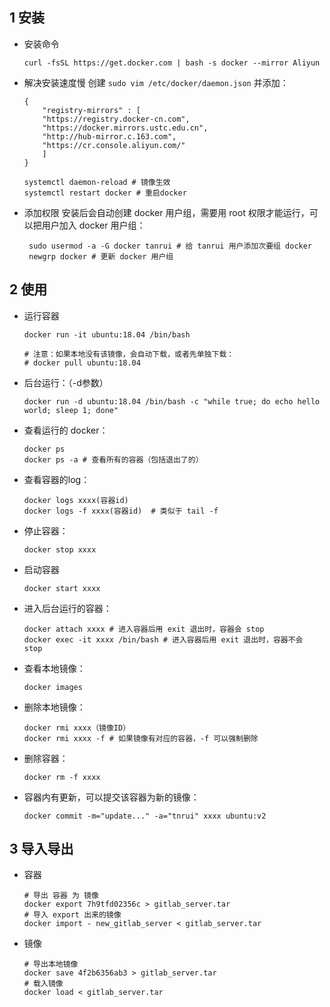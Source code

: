 
## 1 安装
- 安装命令
  ```shell
  curl -fsSL https://get.docker.com | bash -s docker --mirror Aliyun
  ```
- 解决安装速度慢
  创建 `sudo vim /etc/docker/daemon.json` 并添加：
	```shell
	{
	    "registry-mirrors" : [
    	"https://registry.docker-cn.com",
    	"https://docker.mirrors.ustc.edu.cn",
    	"http://hub-mirror.c.163.com",
    	"https://cr.console.aliyun.com/"
  		]
	}
	```
	```shell
	systemctl daemon-reload # 镜像生效
	systemctl restart docker # 重启docker
    ```
- 添加权限
  安装后会自动创建 docker 用户组，需要用 root 权限才能运行，可以把用户加入 docker 用户组：
  ```shell
   sudo usermod -a -G docker tanrui # 给 tanrui 用户添加次要组 docker
   newgrp docker # 更新 docker 用户组
  ```

## 2 使用
- 运行容器
  ```shell
  docker run -it ubuntu:18.04 /bin/bash
  
  # 注意：如果本地没有该镜像，会自动下载，或者先单独下载：
  # docker pull ubuntu:18.04
  ```

- 后台运行：（-d参数）
  ```shell
  docker run -d ubuntu:18.04 /bin/bash -c "while true; do echo hello world; sleep 1; done"
  ```
  
- 查看运行的 docker：
  ```shell
  docker ps 
  docker ps -a # 查看所有的容器（包括退出了的）
  ```

- 查看容器的log：
  ```shell
  docker logs xxxx(容器id)
  docker logs -f xxxx(容器id)  # 类似于 tail -f
  ```

- 停止容器：
  ```shell
  docker stop xxxx
  ```

- 启动容器
  ```shell
  docker start xxxx
  ```

- 进入后台运行的容器：
  ```shell
  docker attach xxxx # 进入容器后用 exit 退出时，容器会 stop
  docker exec -it xxxx /bin/bash # 进入容器后用 exit 退出时，容器不会 stop
  ```

  
- 查看本地镜像：
  ```shell
  docker images
  ```
  
- 删除本地镜像：
  ```shell
  docker rmi xxxx（镜像ID）
  docker rmi xxxx -f # 如果镜像有对应的容器，-f 可以强制删除
  ```
  
- 删除容器：
  ```shell
  docker rm -f xxxx
  ```

- 容器内有更新，可以提交该容器为新的镜像：
  ```shell
  docker commit -m="update..." -a="tnrui" xxxx ubuntu:v2
  ```

## 3 导入导出
- 容器
  ```shell
  # 导出 容器 为 镜像
  docker export 7h9tfd02356c > gitlab_server.tar
  # 导入 export 出来的镜像
  docker import - new_gitlab_server < gitlab_server.tar
  ```
- 镜像
  ```shell
  # 导出本地镜像
  docker save 4f2b6356ab3 > gitlab_server.tar
  # 载入镜像
  docker load < gitlab_server.tar
  ```


